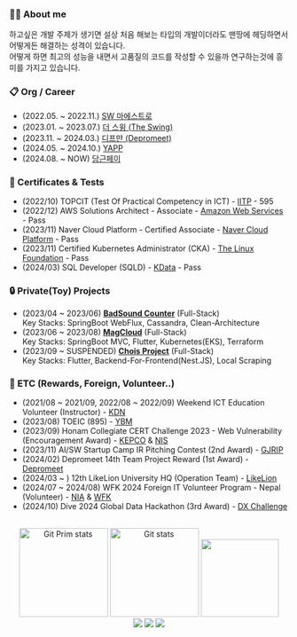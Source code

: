 ### 🧑‍💻 About me
하고싶은 개발 주제가 생기면 설상 처음 해보는 타입의 개발이더라도 맨땅에 헤딩하면서 어떻게든 해결하는 성격이 있습니다.  
어떻게 하면 최고의 성능을 내면서 고품질의 코드를 작성할 수 있을까 연구하는것에 흥미를 가지고 있습니다.

### 📋 Org / Career
- (2022.05. ~ 2022.11.) [SW 마에스트로](https://www.swmaestro.org)
- (2023.01. ~ 2023.07.) [더 스윙 (The Swing)](https://swingmobility.co/)
- (2023.11. ~ 2024.03.) [디프만 (Depromeet)](https://www.depromeet.com)
- (2024.05. ~ 2024.10.) [YAPP](https://yapp.co.kr/)
- (2024.08. ~ NOW) [당근페이](https://www.daangnpay.com/)

### 🏅 Certificates & Tests
- (2022/10) TOPCIT (Test Of Practical Competency in ICT) - [IITP](https://www.iitp.kr/main.it) - 595
- (2022/12) AWS Solutions Architect - Associate - [Amazon Web Services](https://aws.amazon.com/ko/certification/) - Pass
- (2023/11) Naver Cloud Platform - Certified Associate - [Naver Cloud Platform](https://www.ncloud.com/) - Pass
- (2023/11) Certified Kubernetes Administrator (CKA) - [The Linux Foundation](https://www.linuxfoundation.org/) - Pass
- (2024/03) SQL Developer (SQLD) - [KData](https://www.kdata.or.kr/) - Pass

### 🔒 Private(Toy) Projects
- (2023/04 ~ 2023/06) **[BadSound Counter](https://github.com/CChuYong/dogsound-counter-api)** (Full-Stack)  
  Key Stacks: SpringBoot WebFlux, Cassandra, Clean-Architecture
- (2023/06 ~ 2023/08) **[MagCloud](https://github.com/magcloud-project)** (Full-Stack)  
  Key Stacks: SpringBoot MVC, Flutter, Kubernetes(EKS), Terraform
- (2023/09 ~ SUSPENDED) **[Chois Project](https://github.com/chois-project)** (Full-Stack)  
  Key Stacks: Flutter, Backend-For-Frontend(Nest.JS), Local Scraping

### 🏅 ETC (Rewards, Foreign, Volunteer..)
- (2021/08 ~ 2021/09, 2022/08 ~ 2022/09) Weekend ICT Education Volunteer (Instructor) - [KDN](https://www.kdn.com/)
- (2023/08) TOEIC (895) - [YBM](https://www.ybm.co.kr/)
- (2023/09) Honam Collegiate CERT Challenge 2023 - Web Vulnerability (Encouragement Award) - [KEPCO](https://home.kepco.co.kr/) & [NIS](https://www.nis.go.kr/main.do)
- (2023/11) AI/SW Startup Camp IR Pitching Contest (2nd Award) - [GJRIP](https://www.gjrip.or.kr/)
- (2024/02) Depromeet 14th Team Project Reward (1st Award) - [Depromeet](https://www.depromeet.com/)
- (2024/03 ~ ) 12th LikeLion University HQ (Operation Team) - [LikeLion](https://likelion.university/)
- (2024/07 ~ 2024/08) WFK 2024 Foreign IT Volunteer Program - Nepal (Volunteer) - [NIA](https://nia.or.kr/) & [WFK](https://worldfriendskorea.or.kr/)
- (2024/10) Dive 2024 Global Data Hackathon (3rd Award) - [DX Challenge](https://www.dxchallenge.co.kr/about-1)


<div align="center">
  <br/>
    <a href="#"><img src="https://github-readme-stats.vercel.app/api/top-langs/?username=CChuyong&layout=compact&hide=issues" alt="Git Prim stats" height="160px" /></a>
  <a href="#"><img src="https://github-readme-stats.vercel.app/api?username=CChuYong" alt="Git stats" height="160px" /></a>
  <img src="https://render.gitanimals.org/lines/cchuyong?pet-id=1" height="140px" width="140px"/>
  <br/>
  <a href="https://www.instagram.com/fflowerggem__/"><img src="https://img.shields.io/badge/Instagram-E4405F?style=flat-square&logo=Instagram&logoColor=white&link=https://www.instagram.com/fflowerggem__/"/></a>
  <a href="mailto:yeongmin1061@gmail.com"><img src="https://img.shields.io/badge/Gmail-d14836?style=flat-square&logo=Gmail&logoColor=white&link=mailto:yeongmin1061@gmail.com"/></a>
  <a href="https://www.linkedin.com/in/yeongminsong/"><image src="https://img.shields.io/badge/LinkedIn-0077B5?logo=linkedin&logoColor=white"/></a>
</div>






